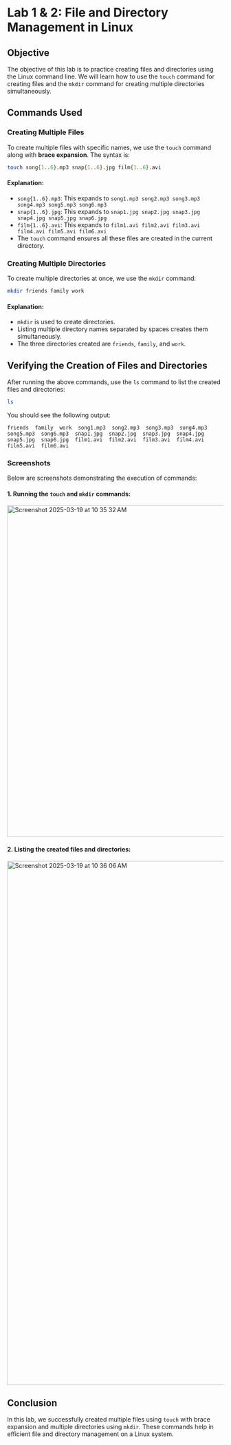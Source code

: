 # Lab 1 & 2: File and Directory Management in Linux

## Objective
The objective of this lab is to practice creating files and directories using the Linux command line. We will learn how to use the `touch` command for creating files and the `mkdir` command for creating multiple directories simultaneously.

## Commands Used
### Creating Multiple Files
To create multiple files with specific names, we use the `touch` command along with **brace expansion**. The syntax is:
```bash
touch song{1..6}.mp3 snap{1..6}.jpg film{1..6}.avi
```
#### Explanation:
- `song{1..6}.mp3`: This expands to `song1.mp3 song2.mp3 song3.mp3 song4.mp3 song5.mp3 song6.mp3`
- `snap{1..6}.jpg`: This expands to `snap1.jpg snap2.jpg snap3.jpg snap4.jpg snap5.jpg snap6.jpg`
- `film{1..6}.avi`: This expands to `film1.avi film2.avi film3.avi film4.avi film5.avi film6.avi`
- The `touch` command ensures all these files are created in the current directory.

### Creating Multiple Directories
To create multiple directories at once, we use the `mkdir` command:
```bash
mkdir friends family work
```
#### Explanation:
- `mkdir` is used to create directories.
- Listing multiple directory names separated by spaces creates them simultaneously.
- The three directories created are `friends`, `family`, and `work`.

## Verifying the Creation of Files and Directories
After running the above commands, use the `ls` command to list the created files and directories:
```bash
ls
```
You should see the following output:
```
friends  family  work  song1.mp3  song2.mp3  song3.mp3  song4.mp3  song5.mp3  song6.mp3  snap1.jpg  snap2.jpg  snap3.jpg  snap4.jpg  snap5.jpg  snap6.jpg  film1.avi  film2.avi  film3.avi  film4.avi  film5.avi  film6.avi
```

### Screenshots
Below are screenshots demonstrating the execution of commands:

#### 1. Running the `touch` and `mkdir` commands:
<img width="771" alt="Screenshot 2025-03-19 at 10 35 32 AM" src="https://github.com/user-attachments/assets/071d0e82-6219-4535-a406-cfbf2a80d9c7" />


#### 2. Listing the created files and directories:
<img width="1218" alt="Screenshot 2025-03-19 at 10 36 06 AM" src="https://github.com/user-attachments/assets/4e9ca4f6-f8e8-4dd1-83f9-df47141cdc37" />

## Conclusion
In this lab, we successfully created multiple files using `touch` with brace expansion and multiple directories using `mkdir`. These commands help in efficient file and directory management on a Linux system.

